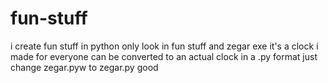 # fun-stuff
i create fun stuff in python only
look in fun stuff and zegar exe it's a clock i made for everyone
can be converted to an actual clock in a .py format
just change zegar.pyw to zegar.py
good
